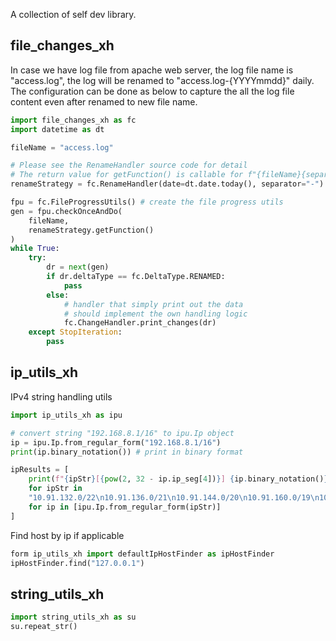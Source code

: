 A collection of self dev library.

## file_changes_xh

In case we have log file from apache web server, the log file name is "access.log", the log will be renamed to "access.log-{YYYYmmdd}" daily. \
The configuration can be done as below to capture the all the log file content even after renamed to new file name. 
```python
import file_changes_xh as fc
import datetime as dt

fileName = "access.log"

# Please see the RenameHandler source code for detail
# The return value for getFunction() is callable for f"{fileName}{separator}{date}"
renameStrategy = fc.RenameHandler(date=dt.date.today(), separator="-")

fpu = fc.FileProgressUtils() # create the file progress utils
gen = fpu.checkOnceAndDo(
    fileName, 
    renameStrategy.getFunction()
)
while True:
    try:
        dr = next(gen)
        if dr.deltaType == fc.DeltaType.RENAMED:
            pass
        else:
            # handler that simply print out the data
            # should implement the own handling logic 
            fc.ChangeHandler.print_changes(dr)
    except StopIteration:
        pass
```

## ip_utils_xh

IPv4 string handling utils
```python
import ip_utils_xh as ipu

# convert string "192.168.8.1/16" to ipu.Ip object
ip = ipu.Ip.from_regular_form("192.168.8.1/16")    
print(ip.binary_notation()) # print in binary format

ipResults = [
    print(f"{ipStr}[{pow(2, 32 - ip.ip_seg[4])}] {ip.binary_notation()}")
    for ipStr in
    "10.91.132.0/22\n10.91.136.0/21\n10.91.144.0/20\n10.91.160.0/19\n10.91.196.0/22\n10.91.200.0/21\n10.91.208.0/20\n10.91.224.0/19".split("\n")
    for ip in [ipu.Ip.from_regular_form(ipStr)]
]
```

Find host by ip if applicable
```python
form ip_utils_xh import defaultIpHostFinder as ipHostFinder
ipHostFinder.find("127.0.0.1")
```

## string_utils_xh

```python
import string_utils_xh as su
su.repeat_str()
```
